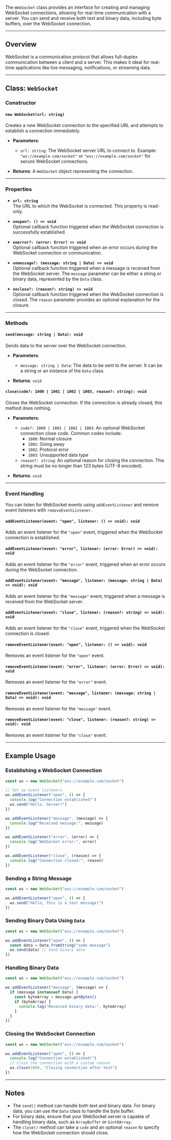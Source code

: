 The `WebSocket` class provides an interface for creating and managing WebSocket connections, allowing for real-time communication with a server. You can send and receive both text and binary data, including byte buffers, over the WebSocket connection.

---

## Overview

WebSocket is a communication protocol that allows full-duplex communication between a client and a server. This makes it ideal for real-time applications like live messaging, notifications, or streaming data.

---

## Class: `WebSocket`

### Constructor

#### **`new WebSocket(url: string)`**
Creates a new WebSocket connection to the specified URL and attempts to establish a connection immediately.
- **Parameters**:
  - `url: string`: The WebSocket server URL to connect to. Example: `"ws://example.com/socket"` or `"wss://example.com/socket"` for secure WebSocket connections.

- **Returns**: A `WebSocket` object representing the connection.

---

### Properties

- **`url: string`**  
  The URL to which the WebSocket is connected. This property is read-only.

- **`onopen?: () => void`**  
  Optional callback function triggered when the WebSocket connection is successfully established.

- **`onerror?: (error: Error) => void`**  
  Optional callback function triggered when an error occurs during the WebSocket connection or communication.

- **`onmessage?: (message: string | Data) => void`**  
  Optional callback function triggered when a message is received from the WebSocket server. The `message` parameter can be either a string or binary data, represented by the `Data` class.

- **`onclose?: (reason?: string) => void`**  
  Optional callback function triggered when the WebSocket connection is closed. The `reason` parameter provides an optional explanation for the closure.

---

### Methods

#### **`send(message: string | Data): void`**
Sends data to the server over the WebSocket connection.
- **Parameters**:
  - `message: string | Data`: The data to be sent to the server. It can be a string or an instance of the `Data` class.

- **Returns**: `void`

#### **`close(code?: 1000 | 1001 | 1002 | 1003, reason?: string): void`**
Closes the WebSocket connection. If the connection is already closed, this method does nothing.
- **Parameters**:
  - `code?: 1000 | 1001 | 1002 | 1003`: An optional WebSocket connection close code. Common codes include:
    - `1000`: Normal closure
    - `1001`: Going away
    - `1002`: Protocol error
    - `1003`: Unsupported data type
  - `reason?: string`: An optional reason for closing the connection. This string must be no longer than 123 bytes (UTF-8 encoded).

- **Returns**: `void`

---

### Event Handling

You can listen for WebSocket events using `addEventListener` and remove event listeners with `removeEventListener`.

#### **`addEventListener(event: "open", listener: () => void): void`**
Adds an event listener for the `"open"` event, triggered when the WebSocket connection is established.

#### **`addEventListener(event: "error", listener: (error: Error) => void): void`**
Adds an event listener for the `"error"` event, triggered when an error occurs during the WebSocket connection.

#### **`addEventListener(event: "message", listener: (message: string | Data) => void): void`**
Adds an event listener for the `"message"` event, triggered when a message is received from the WebSocket server.

#### **`addEventListener(event: "close", listener: (reason?: string) => void): void`**
Adds an event listener for the `"close"` event, triggered when the WebSocket connection is closed.

#### **`removeEventListener(event: "open", listener: () => void): void`**
Removes an event listener for the `"open"` event.

#### **`removeEventListener(event: "error", listener: (error: Error) => void): void`**
Removes an event listener for the `"error"` event.

#### **`removeEventListener(event: "message", listener: (message: string | Data) => void): void`**
Removes an event listener for the `"message"` event.

#### **`removeEventListener(event: "close", listener: (reason?: string) => void): void`**
Removes an event listener for the `"close"` event.

---

## Example Usage

### Establishing a WebSocket Connection

```ts
const ws = new WebSocket("wss://example.com/socket")

// Set up event listeners
ws.addEventListener("open", () => {
  console.log("Connection established!")
  ws.send("Hello, Server!")
})

ws.addEventListener("message", (message) => {
  console.log("Received message:", message)
})

ws.addEventListener("error", (error) => {
  console.log("WebSocket error:", error)
})

ws.addEventListener("close", (reason) => {
  console.log("Connection closed:", reason)
})
```

### Sending a String Message

```ts
const ws = new WebSocket("wss://example.com/socket")

ws.addEventListener("open", () => {
  ws.send("Hello, this is a test message!")
})
```

### Sending Binary Data Using `Data`

```ts
const ws = new WebSocket("wss://example.com/socket")

ws.addEventListener("open", () => {
  const data = Data.fromString("some message")
  ws.send(data) // Send binary data
})
```

### Handling Binary Data

```ts
const ws = new WebSocket("wss://example.com/socket")

ws.addEventListener("message", (message) => {
  if (message instanceof Data) {
    const byteArray = message.getBytes()
    if (byteArray) {
      console.log("Received binary data:", byteArray)
    }
  }
})
```

### Closing the WebSocket Connection

```ts
const ws = new WebSocket("wss://example.com/socket")

ws.addEventListener("open", () => {
  console.log("Connection established!")
  // Close the connection with a custom reason
  ws.close(1000, "Closing connection after test")
})
```

---

## Notes

- The `send()` method can handle both text and binary data. For binary data, you can use the `Data` class to handle the byte buffer.
- For binary data, ensure that your WebSocket server is capable of handling binary data, such as `ArrayBuffer` or `Uint8Array`.
- The `close()` method can take a `code` and an optional `reason` to specify how the WebSocket connection should close. 
